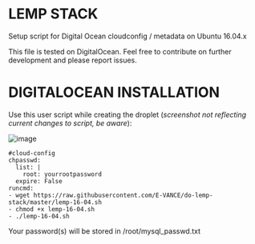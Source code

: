 # LEMP STACK
Setup script for Digital Ocean cloudconfig / metadata on Ubuntu 16.04.x

This file is tested on DigitalOcean. Feel free to contribute on further development and please report issues.

# DIGITALOCEAN INSTALLATION
Use this user script while creating the droplet (*screenshot not reflecting current changes to script, be aware*):

![image](https://cloud.githubusercontent.com/assets/6233650/16084574/04d43c8a-3322-11e6-81f1-a46e31f5728e.png) 

```
#cloud-config
chpasswd:
  list: |
    root: yourrootpassword
  expire: False
runcmd:
- wget https://raw.githubusercontent.com/E-VANCE/do-lemp-stack/master/lemp-16-04.sh
- chmod +x lemp-16-04.sh
- ./lemp-16-04.sh
```

Your password(s) will be stored in /root/mysql_passwd.txt
